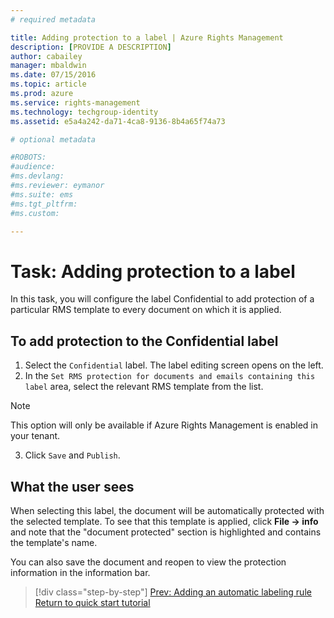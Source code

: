```yaml
---
# required metadata

title: Adding protection to a label | Azure Rights Management
description: [PROVIDE A DESCRIPTION]
author: cabailey
manager: mbaldwin
ms.date: 07/15/2016
ms.topic: article
ms.prod: azure
ms.service: rights-management
ms.technology: techgroup-identity
ms.assetid: e5a4a242-da71-4ca8-9136-8b4a65f74a73

# optional metadata

#ROBOTS:
#audience:
#ms.devlang:
#ms.reviewer: eymanor
#ms.suite: ems
#ms.tgt_pltfrm:
#ms.custom:

---
```


# Task: Adding protection to a label

In this task, you will configure the label Confidential to add protection of a particular RMS template to every document on which it is applied. 

## To add protection to the Confidential label
1. Select the `Confidential` label. The label editing screen opens on the left.  
2. In the `Set RMS protection for documents and emails containing this label` area, select the relevant RMS template from the list. 
  > [!NOTE]
  > This option will only be available if Azure Rights Management is enabled in your tenant.
3. Click `Save` and `Publish`. 

## What the user sees 

When selecting this label, the document will be automatically protected with the selected template.
To see that this template is applied, click **File &rarr; info** and note that the "document protected" section is highlighted and contains the template's name.

You can also save the document and reopen to view the protection information in the information bar.

>[!div class="step-by-step"]
[Prev: Adding an automatic labeling rule](task-add-automatic-labeling-rule.md)
[Return to quick start tutorial](api-quickstart-tutorial.md)

